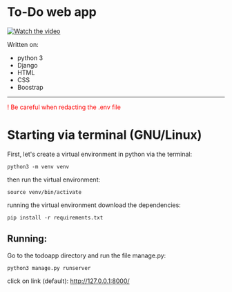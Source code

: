 
# To-Do web app

[![Watch the video](https://img.youtube.com/vi/f8KZJjuLEwI/maxresdefault.jpg)](https://youtu.be/f8KZJjuLEwI)

Written on:
 * python 3
 * Django
 * HTML
 * CSS
 * Boostrap

________________________

<p style="color: red;">! Be careful when redacting the .env file</p>

# Starting via terminal (GNU/Linux)
 

First, let's create a virtual environment in python via the terminal: 

```
python3 -m venv venv
```

then run the virtual environment:

```
source venv/bin/activate
```

running the virtual environment download the dependencies: 

```
pip install -r requirements.txt
```

<h2>Running:</h2>

Go to the todoapp directory and run the file manage.py:

```
python3 manage.py runserver 
```

click on link (default): http://127.0.0.1:8000/